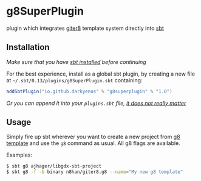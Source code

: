 # g8SuperPlugin
plugin which integrates [giter8](https://github.com/n8han/giter8) template system directly into [sbt](http://www.scala-sbt.org)

## Installation
_Make sure that you have [sbt installed](http://www.scala-sbt.org/0.13/tutorial/Setup.html) before continuing_

For the best experience, install as a global sbt plugin, by creating a new file at `~/.sbt/0.13/plugins/g8SuperPlugin.sbt` containing:
```scala
addSbtPlugin("io.github.darkyenus" % "g8superplugin" % "1.0")
```
_Or you can append it into your `plugins.sbt` file, [it does not really matter](http://www.scala-sbt.org/0.13/tutorial/Using-Plugins.html)_

## Usage
Simply fire up sbt wherever you want to create a new project from [g8 template](https://github.com/n8han/giter8/wiki/giter8-templates) and use the `g8` command as usual.
All g8 flags are available.

Examples:
```bash
$ sbt g8 ajhager/libgdx-sbt-project
$ sbt g8 -f -b binary n8han/giter8.g8 --name="My new g8 template"
```
